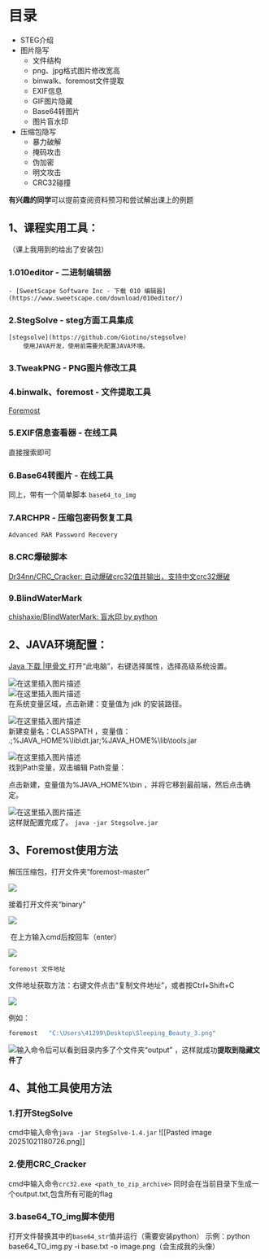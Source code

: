 # 目录
- STEG介绍
- 图片隐写
	 - 文件结构
	 - png、jpg格式图片修改宽高
	 - binwalk、foremost文件提取
	 - EXIF信息
	 - GIF图片隐藏
	 - Base64转图片
	 - 图片盲水印
- 压缩包隐写
	 - 暴力破解
	 - 掩码攻击
	 - 伪加密
	 - 明文攻击
	 - CRC32碰撞

**有兴趣的同学**可以提前查阅资料预习和尝试解出课上的例题
## 1、课程实用工具：
（课上我用到的给出了安装包）
### 1.010editor - 二进制编辑器
	- [SweetScape Software Inc - 下载 010 编辑器](https://www.sweetscape.com/download/010editor/)
### 2.StegSolve - steg方面工具集成
    [stegsolve](https://github.com/Giotino/stegsolve)
	    使用JAVA开发，使用前需要先配置JAVA环境。
### 3.TweakPNG - PNG图片修改工具
### 4.binwalk、foremost - 文件提取工具
[Foremost](https://foremost.sourceforge.net/)
### 5.EXIF信息查看器 - 在线工具
直接搜索即可
### 6.Base64转图片 - 在线工具
同上，带有一个简单脚本 `base64_to_img`
### 7.ARCHPR - 压缩包密码恢复工具
`Advanced RAR Password Recovery`
### 8.CRC爆破脚本
[Dr34nn/CRC_Cracker: 自动爆破crc32值并输出，支持中文crc32爆破](https://github.com/Dr34nn/CRC_Cracker)

### 9.BlindWaterMark
[chishaxie/BlindWaterMark: 盲水印 by python](https://github.com/chishaxie/BlindWaterMark#blindwatermark)

## 2、JAVA环境配置：
[Java 下载 |甲骨文 ](https://www.oracle.com//downloads/)
打开“此电脑”，右键选择属性，选择高级系统设置。

![在这里插入图片描述](https://i-blog.csdnimg.cn/blog_migrate/050ca488a52b5f4ec9b28fa2f4856e99.png)  
![在这里插入图片描述](https://i-blog.csdnimg.cn/blog_migrate/91467f0aa128f29ce5dd44d82be02eb9.png)  
在系统变量区域，点击新建：变量值为 jdk 的安装路径。

![在这里插入图片描述](https://i-blog.csdnimg.cn/blog_migrate/ed04512a2ff36286c37292268984483d.png)  
新建变量名：CLASSPATH ，变量值： .;%JAVA_HOME%\lib\dt.jar;%JAVA_HOME%\lib\tools.jar

![在这里插入图片描述](https://i-blog.csdnimg.cn/blog_migrate/7acbfcad85d8175c8bbf9c575f6a546a.png)  
找到Path变量，双击编辑 Path变量：

点击新建，变量值为%JAVA_HOME%\bin ，并将它移到最前端，然后点击确定。

![在这里插入图片描述](https://i-blog.csdnimg.cn/blog_migrate/112233d8351690747c5c6ae8218d4065.png)  
这样就配置完成了。
	    `java -jar Stegsolve.jar`

## 3、Foremost使用方法
解压压缩包，打开文件夹“foremost-master”

![](https://i-blog.csdnimg.cn/direct/6e858ae4f0b74cb293daae93a49822f1.png)

接着打开文件夹“binary”

![](https://i-blog.csdnimg.cn/direct/51c930f80e884a789bfa282d26a7d344.png)

 在上方输入cmd后按回车（enter）

![](https://i-blog.csdnimg.cn/direct/6c0882e747b7468d936066e1ea6e4220.png)


```undefined
foremost 文件地址
```

文件地址获取方法：右键文件点击“复制文件地址”，或者按Ctrl+Shift+C

![](https://i-blog.csdnimg.cn/direct/3069b8f4dca945cba1456971cbb0d502.png)

例如：

```csharp
foremost   "C:\Users\41299\Desktop\Sleeping_Beauty_3.png" 
```

![](https://i-blog.csdnimg.cn/direct/4cca07e6ab7041be8349e461bf51b063.png)输入命令后可以看到目录内多了个文件夹“output” ，这样就成功**提取到隐藏文件了**
## 4、其他工具使用方法
### 1.打开StegSolve
cmd中输入命令`java -jar StegSolve-1.4.jar` 
![[Pasted image 20251021180726.png]]
### 2.使用CRC_Cracker
cmd中输入命令`crc32.exe <path_to_zip_archive>`
同时会在当前目录下生成一个output.txt,包含所有可能的flag
### 3.base64_TO_img脚本使用
打开文件替换其中的`base64_str`值并运行（需要安装python）
示例：python base64_TO_img.py -i base.txt -o image.png（会生成我的头像）